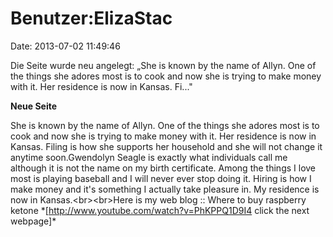 Benutzer:ElizaStac
==================

Date: 2013-07-02 11:49:46

Die Seite wurde neu angelegt: „She is known by the name of Allyn. One of
the things she adores most is to cook and now she is trying to make
money with it. Her residence is now in Kansas. Fi..."

**Neue Seite**

<div>

She is known by the name of Allyn. One of the things she adores most is
to cook and now she is trying to make money with it. Her residence is
now in Kansas. Filing is how she supports her household and she will not
change it anytime soon.Gwendolyn Seagle is exactly what individuals call
me although it is not the name on my birth certificate. Among the things
I love most is playing baseball and I will never ever stop doing it.
Hiring is how I make money and it\'s something I actually take pleasure
in. My residence is now in Kansas.\<br\>\<br\>Here is my web blog ::
Where to buy raspberry ketone
\*\[http://www.youtube.com/watch?v=PhKPPQ1D9I4 click the next
webpage\]\*

</div>
